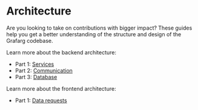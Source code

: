 # Architecture

Are you looking to take on contributions with bigger impact? These guides help you get a better understanding of the structure and design of the Grafarg codebase.

Learn more about the backend architecture:

- Part 1: [Services](services.md) 
- Part 2: [Communication](communication.md)
- Part 3: [Database](database.md)

Learn more about the frontend architecture:
- Part 1: [Data requests](frontend-data-requests.md)

